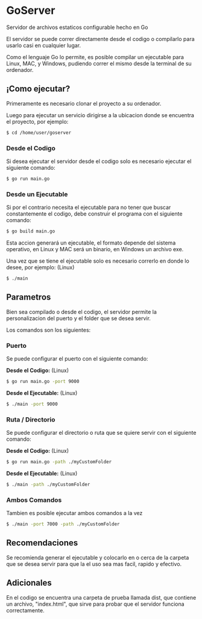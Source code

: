 # GoServer

Servidor de archivos estaticos configurable hecho en Go

El servidor se puede correr directamente desde el codigo o compilarlo para usarlo casi en cualquier lugar.

Como el lenguaje Go lo permite, es posible compilar un ejecutable para Linux, MAC, y Windows, pudiendo correr
el mismo desde la terminal de su ordenador.

## ¡Como ejecutar?

Primeramente es necesario clonar el proyecto a su ordenador.

Luego para ejecutar un servicio dirigirse a la ubicacion donde se encuentra el proyecto, por ejemplo:

```bash
$ cd /home/user/goserver
```

### Desde el Codigo

Si desea ejecutar el servidor desde el codigo solo es
necesario ejecutar el siguiente comando:

```bash
$ go run main.go
```

### Desde un Ejecutable

Si por el contrario necesita el ejecutable para no tener que buscar constantemente el codigo,
debe construir el programa con el siguiente comando:

```bash
$ go build main.go
```

Esta accion generará un ejecutable, el formato depende del sistema operativo, en Linux y MAC será un binario,
en Windows un archivo exe.

Una vez que se tiene el ejecutable solo es necesario correrlo en donde lo desee, por ejemplo: (Linux)

```bash
$ ./main
```

## Parametros

Bien sea compilado o desde el codigo, el servidor permite la personalizacion del puerto y el folder que se desea servir.

Los comandos son los siguientes:

### Puerto

Se puede configurar el puerto con el siguiente comando:

__Desde el Codigo:__ (Linux)

```bash
$ go run main.go -port 9000
```

__Desde el Ejecutable:__ (Linux)

```bash
$ ./main -port 9000
```

### Ruta / Directorio

Se puede configurar el directorio o ruta que se quiere servir con el siguiente comando:

__Desde el Codigo:__ (Linux)

```bash
$ go run main.go -path ./myCustomFolder
```

__Desde el Ejecutable:__ (Linux)

```bash
$ ./main -path ./myCustomFolder
```

### Ambos Comandos

Tambien es posible ejecutar ambos comandos a la vez

```bash
$ ./main -port 7000 -path ./myCustomFolder
```

## Recomendaciones

Se recomienda generar el ejecutable y colocarlo en o cerca de la carpeta que se desea servir
para que la el uso sea mas facil, rapido y efectivo.

## Adicionales

En el codigo se encuentra una carpeta de prueba llamada dist, que contiene un archivo, "index.html",
que sirve para probar que el servidor funciona correctamente.